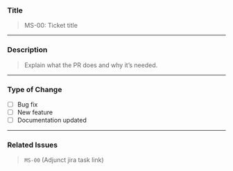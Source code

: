 ### **Title**
>
> MS-00: Ticket title

---

### **Description**
>
> Explain what the PR does and why it’s needed.

---

### **Type of Change**

- [ ] Bug fix
- [ ] New feature
- [ ] Documentation updated

---

### **Related Issues**
>
> `MS-00` (Adjunct jira task link)
